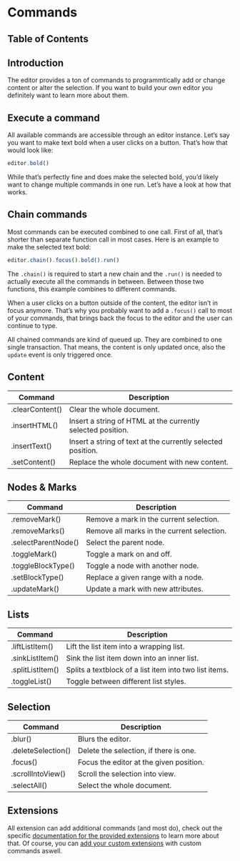 # Commands

## Table of Contents

## Introduction
The editor provides a ton of commands to programmtically add or change content or alter the selection. If you want to build your own editor you definitely want to learn more about them.

## Execute a command
All available commands are accessible through an editor instance. Let’s say you want to make text bold when a user clicks on a button. That’s how that would look like:

```js
editor.bold()
```

While that’s perfectly fine and does make the selected bold, you’d likely want to change multiple commands in one run. Let’s have a look at how that works.

## Chain commands
Most commands can be executed combined to one call. First of all, that’s shorter than separate function call in most cases. Here is an example to make the selected text bold:

```js
editor.chain().focus().bold().run()
```

The `.chain()` is required to start a new chain and the `.run()` is needed to actually execute all the commands in between. Between those two functions, this example combines to different commands.

When a user clicks on a button outside of the content, the editor isn’t in focus anymore. That’s why you probably want to add a `.focus()` call to most of your commands, that brings back the focus to the editor and the user can continue to type.

All chained commands are kind of queued up. They are combined to one single transaction. That means, the content is only updated once, also the `update` event is only triggered once.

## Content
| Command         | Description                                                 |
| --------------- | ----------------------------------------------------------- |
| .clearContent() | Clear the whole document.                                   |
| .insertHTML()   | Insert a string of HTML at the currently selected position. |
| .insertText()   | Insert a string of text at the currently selected position. |
| .setContent()   | Replace the whole document with new content.                |

## Nodes & Marks
| Command             | Description                                            |
| ------------------- | ------------------------------------------------------ |
| .removeMark()       | Remove a mark in the current selection.                |
| .removeMarks()      | Remove all marks in the current selection.             |
| .selectParentNode() | Select the parent node.                                |
| .toggleMark()       | Toggle a mark on and off.                              |
| .toggleBlockType()  | Toggle a node with another node.                       |
| .setBlockType()     | Replace a given range with a node.                     |
| .updateMark()       | Update a mark with new attributes.                     |

## Lists
| Command             | Description                                            |
| ------------------- | ------------------------------------------------------ |
| .liftListItem()     | Lift the list item into a wrapping list.               |
| .sinkListItem()     | Sink the list item down into an inner list.            |
| .splitListItem()    | Splits a textblock of a list item into two list items. |
| .toggleList()       | Toggle between different list styles.                  |

## Selection
| Command            | Description                             |
| ------------------ | --------------------------------------- |
| .blur()            | Blurs the editor.                       |
| .deleteSelection() | Delete the selection, if there is one.  |
| .focus()           | Focus the editor at the given position. |
| .scrollIntoView()  | Scroll the selection into view.         |
| .selectAll()       | Select the whole document.              |

## Extensions
All extension can add additional commands (and most do), check out the specific [documentation for the provided extensions](/api/extensions) to learn more about that. Of course, you can [add your custom extensions](/guide/custom-extensions) with custom commands aswell.
